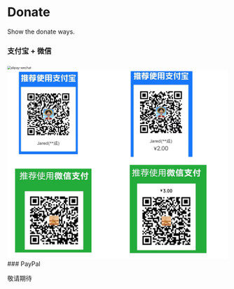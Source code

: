 # Donate
Show the donate ways.



### 支付宝 + 微信

<img src="https://user-images.githubusercontent.com/42594123/123148645-10ad3580-d493-11eb-9ca4-5393080a99b6.jpg" alt="alipay-wechat" style="zoom:50%;" />







<img src="./alipay-wechat.jpg" alt="alipay-wechat" style="zoom:50%;" />
### PayPal

敬请期待
